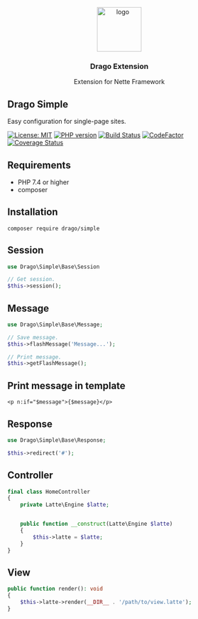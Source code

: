 <p align="center">
  <img src="https://avatars0.githubusercontent.com/u/11717487?s=400&u=40ecb522587ebbcfe67801ccb6f11497b259f84b&v=4" width="100" alt="logo">
</p>

<h3 align="center">Drago Extension</h3>
<p align="center">Extension for Nette Framework</p>

## Drago Simple
Easy configuration for single-page sites.

[![License: MIT](https://img.shields.io/badge/License-MIT-yellow.svg)](https://raw.githubusercontent.com/drago-ex/simple/master/license.md)
[![PHP version](https://badge.fury.io/ph/drago-ex%2Fsimple.svg)](https://badge.fury.io/ph/drago-ex%2Fsimple)
[![Build Status](https://travis-ci.org/drago-ex/simple.svg?branch=master)](https://travis-ci.org/drago-ex/simple)
[![CodeFactor](https://www.codefactor.io/repository/github/drago-ex/simple/badge)](https://www.codefactor.io/repository/github/drago-ex/simple)
[![Coverage Status](https://coveralls.io/repos/github/drago-ex/simple/badge.svg?branch=master)](https://coveralls.io/github/drago-ex/simple?branch=master)

## Requirements
- PHP 7.4 or higher
- composer

## Installation
```
composer require drago/simple
```

## Session
```php
use Drago\Simple\Base\Session

// Get session.
$this->session();
```

## Message
```php
use Drago\Simple\Base\Message;

// Save message.
$this->flashMessage('Message...');

// Print message.
$this->getFlashMessage();
```

## Print message in template
```latte
<p n:if="$message">{$message}</p>
```

## Response
```php
use Drago\Simple\Base\Response;

$this->redirect('#');
```

## Controller
```php
final class HomeController
{
	private Latte\Engine $latte;


	public function __construct(Latte\Engine $latte)
	{
		$this->latte = $latte;
	}
}
```

## View
```php
public function render(): void
{
	$this->latte->render(__DIR__ . '/path/to/view.latte');
}
```
